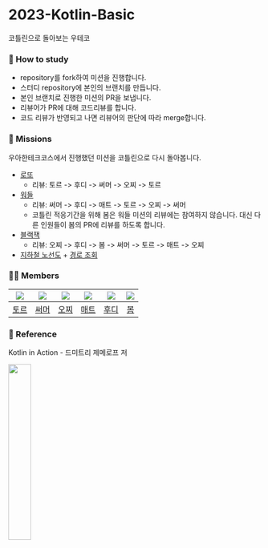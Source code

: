 # 2023-Kotlin-Basic
코틀린으로 돌아보는 우테코

### :pencil: How to study
- repository를 fork하여 미션을 진행합니다.
- 스터디 repository에 본인의 브랜치를 만듭니다.
- 본인 브랜치로 진행한 미션의 PR을 보냅니다.
- 리뷰어가 PR에 대해 코드리뷰를 합니다.
- 코드 리뷰가 반영되고 나면 리뷰어의 판단에 따라 merge합니다.

### :rocket: Missions
우아한테크코스에서 진행했던 미션을 코틀린으로 다시 돌아봅니다.
- [로또](https://github.com/woowacourse/java-lotto)
  - 리뷰: 토르 -> 후디 -> 써머 -> 오찌 -> 토르  
- [워들](https://github.com/woowahan-pjs/kotlin-wordle)
  - 리뷰: 써머 -> 후디 -> 매트 -> 토르 -> 오찌 -> 써머
  - 코틀린 적응기간을 위해 봄은 워들 미션의 리뷰에는 참여하지 않습니다. 대신 다른 인원들이 봄의 PR에 리뷰를 하도록 합니다.
- [블랙잭](https://github.com/woowacourse/java-blackjack)
  - 리뷰: 오찌 -> 후디 -> 봄 -> 써머 -> 토르 -> 매트 -> 오찌
- [지하철 노선도](https://github.com/woowacourse/atdd-subway-map) + [경로 조회](https://github.com/woowacourse/atdd-subway-path)

### :student: Members
|![](https://github.com/injoon2019.png?size=100)|![](https://github.com/hyewoncc.png?size=100)|![](https://github.com/Ohzzi.png?size=100)|![](https://github.com/hyeonic.png?size=100)|![](https://github.com/devHudi.png?size=100)|![](https://github.com/JangBomi.png?size=100)|
|:-:|:-:|:-:|:-:|:-:|:-:|
|[토르](https://github.com/injoon2019)|[써머](https://github.com/hyewoncc)|[오찌](https://github.com/Ohzzi)|[매트](https://github.com/hyeonic)|[후디](https://github.com/devHudi)|[봄](https://github.com/JangBomi)|

### :book: Reference
Kotlin in Action - 드미트리 제메로프 저

<img src="https://user-images.githubusercontent.com/66253212/210948161-448f8511-7669-4897-9eed-87d1add7d1f9.png" width="30%" height="30%">
